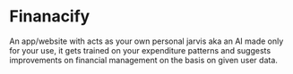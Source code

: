 
# Finanacify

An app/website with acts as your own personal jarvis aka an AI made only for your use, it gets trained on your expenditure patterns and suggests improvements on financial management on the basis on given user data.

